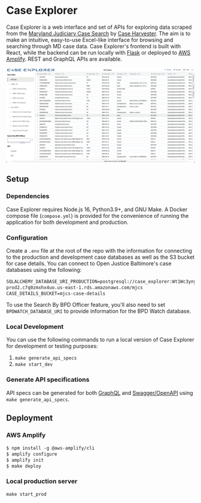 # Case Explorer

Case Explorer is a web interface and set of APIs for exploring data scraped from the [Maryland Judiciary Case Search](http://casesearch.courts.state.md.us/casesearch/inquiry-index.jsp) by [Case Harvester](https://github.com/dismantl/CaseHarvester). The aim is to make an intuitive, easy-to-use Excel-like interface for browsing and searching through MD case data. Case Explorer's frontend is built with React, while the backend can be run locally with [Flask](https://flask.palletsprojects.com/) or deployed to [AWS Amplify](https://aws.amazon.com/amplify/). REST and GraphQL APIs are available.

![Screenshot](public/screenshot.png)

## Setup

### Dependencies

Case Explorer requires Node.js 16, Python3.9+, and GNU Make. A Docker compose file (`compose.yml`) is provided for the convenience of running the application for both development and production.

### Configuration

Create a `.env` file at the root of the repo with the information for connecting to the production and development case databases as well as the S3 bucket for case details. You can connect to Open Justice Baltimore's case databases using the following:

```
SQLALCHEMY_DATABASE_URI_PRODUCTION=postgresql://case_explorer:Wt1Wc3yny9XHhChCktVj@mjcs-prod2.c7q0zmxhx4uo.us-east-1.rds.amazonaws.com/mjcs
CASE_DETAILS_BUCKET=mjcs-case-details
```

To use the Search By BPD Officer feature, you'll also need to set `BPDWATCH_DATABASE_URI` to provide information for the BPD Watch database.

### Local Development

You can use the following commands to run a local version of Case Explorer for development or testing purposes:

1. `make generate_api_specs`
1. `make start_dev`

### Generate API specifications

API specs can be generated for both [GraphQL](https://graphql.org/) and [Swagger/OpenAPI](https://swagger.io/) using `make generate_api_specs`.

## Deployment

### AWS Amplify

```
$ npm install -g @aws-amplify/cli
$ amplify configure
$ amplify init
$ make deploy
```

### Local production server

```
make start_prod
```
